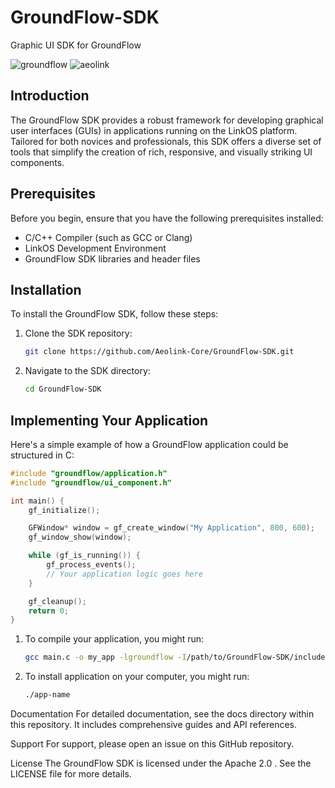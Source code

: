 # GroundFlow-SDK
Graphic UI SDK for GroundFlow

![groundflow](https://github.com/Aeolink-Core/GroundFlow-SDK/assets/151231496/df9947c6-ab0e-411a-bb87-3c4aedb6f121)
![aeolink](https://github.com/Aeolink-Core/GroundFlow-SDK/assets/151231496/e39a0d1e-4ecb-4baf-a42c-68bbebee6483)

## Introduction
The GroundFlow SDK provides a robust framework for developing graphical user interfaces (GUIs) in applications running on the LinkOS platform. Tailored for both novices and professionals, this SDK offers a diverse set of tools that simplify the creation of rich, responsive, and visually striking UI components.

## Prerequisites
Before you begin, ensure that you have the following prerequisites installed:
- C/C++ Compiler (such as GCC or Clang)
- LinkOS Development Environment
- GroundFlow SDK libraries and header files

## Installation
To install the GroundFlow SDK, follow these steps:

1. Clone the SDK repository:
   ```bash
   git clone https://github.com/Aeolink-Core/GroundFlow-SDK.git

2. Navigate to the SDK directory:
   ```bash
   cd GroundFlow-SDK

## Implementing Your Application
Here's a simple example of how a GroundFlow application could be structured in C:

  ```c
  #include "groundflow/application.h"
  #include "groundflow/ui_component.h"

  int main() {
      gf_initialize();

      GFWindow* window = gf_create_window("My Application", 800, 600);
      gf_window_show(window);

      while (gf_is_running()) {
          gf_process_events();
          // Your application logic goes here
      }

      gf_cleanup();
      return 0;
  }
  ```

1. To compile your application, you might run:
     ```bash
     gcc main.c -o my_app -lgroundflow -I/path/to/GroundFlow-SDK/include
     ```
2. To install application on your computer, you might run:
   ```bash
   ./app-name
   ```
Documentation
For detailed documentation, see the docs directory within this repository. It includes comprehensive guides and API references.

Support
For support, please open an issue on this GitHub repository.

License
The GroundFlow SDK is licensed under the Apache 2.0 . See the LICENSE file for more details.

